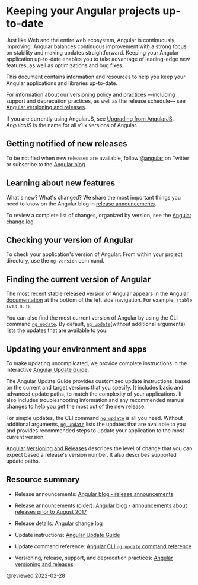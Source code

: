 # Keeping your Angular projects up-to-date

Just like Web and the entire web ecosystem, Angular is continuously improving.
Angular balances continuous improvement with a strong focus on stability and making updates straightforward.
Keeping your Angular application up-to-date enables you to take advantage of leading-edge new features, as well as optimizations and bug fixes.

This document contains information and resources to help you keep your Angular applications and libraries up-to-date.

For information about our versioning policy and practices &mdash;including support and deprecation practices, as well as the release schedule&mdash; see [Angular versioning and releases](guide/releases "Angular versioning and releases").

<div class="alert is-helpful">

If you are currently using AngularJS, see [Upgrading from AngularJS](guide/upgrade "Upgrading from Angular JS").
*AngularJS* is the name for all v1.x versions of Angular.

</div>

<a id="announce"></a>

## Getting notified of new releases

To be notified when new releases are available, follow [@angular](https://twitter.com/angular "@angular on Twitter") on Twitter or subscribe to the [Angular blog](https://blog.angular.io "Angular blog").

<a id="learn"></a>

## Learning about new features

What's new? What's changed? We share the most important things you need to know on the Angular blog in [release announcements]( https://blog.angular.io/tagged/release%20notes "Angular blog - release announcements").

To review a complete list of changes, organized by version, see the [Angular change log](https://github.com/angular/angular/blob/main/CHANGELOG.md "Angular change log").

<a id="checking-version-app"></a>

## Checking your version of Angular

To check your application's version of Angular: From within your project directory, use the `ng version` command.

<a id="checking-version-angular"></a>

## Finding the current version of Angular

The most recent stable released version of Angular appears in the [Angular documentation](docs "Angular documentation") at the bottom of the left side navigation.
For example, `stable (v13.0.3)`.

You can also find the most current version of Angular by using the CLI command [`ng update`](cli/update).
By default, [`ng update`](cli/update)(without additional arguments) lists the updates that are available to you.

<a id="updating"></a>

## Updating your environment and apps

To make updating uncomplicated, we provide complete instructions in the interactive [Angular Update Guide](https://update.angular.io/ "Angular Update Guide").

The Angular Update Guide provides customized update instructions, based on the current and target versions that you specify.
It includes basic and advanced update paths, to match the complexity of your applications.
It also includes troubleshooting information and any recommended manual changes to help you get the most out of the new release.

For simple updates, the CLI command [`ng update`](cli/update) is all you need.
Without additional arguments, [`ng update`](cli/update) lists the updates that are available to you and provides recommended steps to update your application to the most current version.

[Angular Versioning and Releases](guide/releases#versioning "Angular Release Practices, Versioning") describes the level of change that you can expect based a release's version number.
It also describes supported update paths.

<a id="resources"></a>

## Resource summary

*   Release announcements:
    [Angular blog - release announcements](https://blog.angular.io/tagged/release%20notes "Angular blog announcements about recent releases")

*   Release announcements (older):
    [Angular blog - announcements about releases prior to August 2017](https://blog.angularjs.org/search?q=available&by-date=true "Angular blog announcements about releases prior to August 2017")

*   Release details:
    [Angular change log](https://github.com/angular/angular/blob/main/CHANGELOG.md "Angular change log")

*   Update instructions:
    [Angular Update Guide](https://update.angular.io/ "Angular Update Guide")

*   Update command reference:
    [Angular CLI `ng update` command reference](cli/update)

*   Versioning, release, support, and deprecation practices:
    [Angular versioning and releases](guide/releases "Angular versioning and releases")

<!-- links -->

<!-- external links -->

<!-- end links -->

@reviewed 2022-02-28
